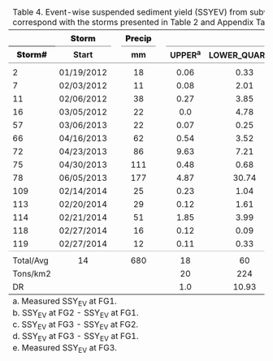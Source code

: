 <table class='gmisc_table' style='border-collapse: collapse;' >
<thead>
<tr><td colspan='15' style='text-align: left;'>
Table 4. Event-wise suspended sediment yield (SSYEV) from subwatersheds in Faga'alu for events with simultaneous data from FG1, FG2, and FG3. Storm numbers correspond with the storms presented in Table 2 and Appendix Table A3.1.</td></tr>
<tr>
<th style='border-top: 2px solid grey;'></th>
<th colspan='1' style='font-weight: 900; border-bottom: 1px solid grey; border-top: 2px solid grey; text-align: center;'>Storm</th><th style='border-top: 2px solid grey;; border-bottom: hidden;'>&nbsp;</th>
<th colspan='1' style='font-weight: 900; border-bottom: 1px solid grey; border-top: 2px solid grey; text-align: center;'>Precip</th><th style='border-top: 2px solid grey;; border-bottom: hidden;'>&nbsp;</th>
<th colspan='5' style='font-weight: 900; border-bottom: 1px solid grey; border-top: 2px solid grey; text-align: center;'>SSY<sub>EV</sub> tons</th><th style='border-top: 2px solid grey;; border-bottom: hidden;'>&nbsp;</th>
<th colspan='4' style='font-weight: 900; border-bottom: 1px solid grey; border-top: 2px solid grey; text-align: center;'>% of SSY<sub>EV</sub>TOTAL</th>
</tr>
<tr>
<th style='font-weight: 900; border-bottom: 1px solid grey; text-align: center;'>Storm#</th>
<th style='border-bottom: 1px solid grey; text-align: center;'>Start</th>
<th style='border-bottom: 1px solid grey;' colspan='1'>&nbsp;</th>
<th style='border-bottom: 1px solid grey; text-align: center;'>mm</th>
<th style='border-bottom: 1px solid grey;' colspan='1'>&nbsp;</th>
<th style='border-bottom: 1px solid grey; text-align: center;'>UPPER<sup>a</sup.</th>
<th style='border-bottom: 1px solid grey; text-align: center;'>LOWER_QUARRY<sup>b</sup.</th>
<th style='border-bottom: 1px solid grey; text-align: center;'>LOWER_VILLAGE<sup>c</sup.</th>
<th style='border-bottom: 1px solid grey; text-align: center;'>LOWER<sup>d</sup.</th>
<th style='border-bottom: 1px solid grey; text-align: center;'>TOTAL<sup>e</sup></th>
<th style='border-bottom: 1px solid grey;' colspan='1'>&nbsp;</th>
<th style='border-bottom: 1px solid grey; text-align: center;'>UPPER</th>
<th style='border-bottom: 1px solid grey; text-align: center;'>LOWER_QUARRY</th>
<th style='border-bottom: 1px solid grey; text-align: center;'>LOWER_VILLAGE</th>
<th style='border-bottom: 1px solid grey; text-align: center;'>LOWER</th>
</tr>
</thead>
<tbody>
<tr><td colspan='15' style='font-weight: 900; text-align: left;'></td></tr>
<tr>
<td style='text-align: left;'>2</td>
<td style='text-align: center;'>01/19/2012</td>
<td style='' colspan='1'>&nbsp;</td>
<td style='text-align: center;'>18</td>
<td style='' colspan='1'>&nbsp;</td>
<td style='text-align: center;'>0.06</td>
<td style='text-align: center;'>0.33</td>
<td style='text-align: center;'>0.32</td>
<td style='text-align: center;'>0.65</td>
<td style='text-align: center;'>0.71</td>
<td style='' colspan='1'>&nbsp;</td>
<td style='text-align: center;'>8</td>
<td style='text-align: center;'>46</td>
<td style='text-align: center;'>45</td>
<td style='text-align: center;'>91</td>
</tr>
<tr>
<td style='text-align: left;'>7</td>
<td style='text-align: center;'>02/03/2012</td>
<td style='' colspan='1'>&nbsp;</td>
<td style='text-align: center;'>11</td>
<td style='' colspan='1'>&nbsp;</td>
<td style='text-align: center;'>0.08</td>
<td style='text-align: center;'>2.01</td>
<td style='text-align: center;'>0.2</td>
<td style='text-align: center;'>2.21</td>
<td style='text-align: center;'>2.29</td>
<td style='' colspan='1'>&nbsp;</td>
<td style='text-align: center;'>3</td>
<td style='text-align: center;'>87</td>
<td style='text-align: center;'>8</td>
<td style='text-align: center;'>96</td>
</tr>
<tr>
<td style='text-align: left;'>11</td>
<td style='text-align: center;'>02/06/2012</td>
<td style='' colspan='1'>&nbsp;</td>
<td style='text-align: center;'>38</td>
<td style='' colspan='1'>&nbsp;</td>
<td style='text-align: center;'>0.27</td>
<td style='text-align: center;'>3.85</td>
<td style='text-align: center;'>1.38</td>
<td style='text-align: center;'>5.23</td>
<td style='text-align: center;'>5.5</td>
<td style='' colspan='1'>&nbsp;</td>
<td style='text-align: center;'>4</td>
<td style='text-align: center;'>70</td>
<td style='text-align: center;'>25</td>
<td style='text-align: center;'>95</td>
</tr>
<tr>
<td style='text-align: left;'>16</td>
<td style='text-align: center;'>03/05/2012</td>
<td style='' colspan='1'>&nbsp;</td>
<td style='text-align: center;'>22</td>
<td style='' colspan='1'>&nbsp;</td>
<td style='text-align: center;'>0.0</td>
<td style='text-align: center;'>4.78</td>
<td style='text-align: center;'>0.02</td>
<td style='text-align: center;'>4.8</td>
<td style='text-align: center;'>4.8</td>
<td style='' colspan='1'>&nbsp;</td>
<td style='text-align: center;'>0</td>
<td style='text-align: center;'>99</td>
<td style='text-align: center;'>0</td>
<td style='text-align: center;'>100</td>
</tr>
<tr>
<td style='text-align: left;'>57</td>
<td style='text-align: center;'>03/06/2013</td>
<td style='' colspan='1'>&nbsp;</td>
<td style='text-align: center;'>22</td>
<td style='' colspan='1'>&nbsp;</td>
<td style='text-align: center;'>0.07</td>
<td style='text-align: center;'>0.25</td>
<td style='text-align: center;'>0.72</td>
<td style='text-align: center;'>0.97</td>
<td style='text-align: center;'>1.04</td>
<td style='' colspan='1'>&nbsp;</td>
<td style='text-align: center;'>6</td>
<td style='text-align: center;'>24</td>
<td style='text-align: center;'>69</td>
<td style='text-align: center;'>93</td>
</tr>
<tr>
<td style='text-align: left;'>66</td>
<td style='text-align: center;'>04/16/2013</td>
<td style='' colspan='1'>&nbsp;</td>
<td style='text-align: center;'>62</td>
<td style='' colspan='1'>&nbsp;</td>
<td style='text-align: center;'>0.54</td>
<td style='text-align: center;'>3.52</td>
<td style='text-align: center;'>0.44</td>
<td style='text-align: center;'>3.96</td>
<td style='text-align: center;'>4.5</td>
<td style='' colspan='1'>&nbsp;</td>
<td style='text-align: center;'>12</td>
<td style='text-align: center;'>78</td>
<td style='text-align: center;'>9</td>
<td style='text-align: center;'>88</td>
</tr>
<tr>
<td style='text-align: left;'>72</td>
<td style='text-align: center;'>04/23/2013</td>
<td style='' colspan='1'>&nbsp;</td>
<td style='text-align: center;'>86</td>
<td style='' colspan='1'>&nbsp;</td>
<td style='text-align: center;'>9.63</td>
<td style='text-align: center;'>7.21</td>
<td style='text-align: center;'>9.83</td>
<td style='text-align: center;'>17.04</td>
<td style='text-align: center;'>26.67</td>
<td style='' colspan='1'>&nbsp;</td>
<td style='text-align: center;'>36</td>
<td style='text-align: center;'>27</td>
<td style='text-align: center;'>36</td>
<td style='text-align: center;'>63</td>
</tr>
<tr>
<td style='text-align: left;'>75</td>
<td style='text-align: center;'>04/30/2013</td>
<td style='' colspan='1'>&nbsp;</td>
<td style='text-align: center;'>111</td>
<td style='' colspan='1'>&nbsp;</td>
<td style='text-align: center;'>0.48</td>
<td style='text-align: center;'>0.68</td>
<td style='text-align: center;'>6.9</td>
<td style='text-align: center;'>7.57</td>
<td style='text-align: center;'>8.06</td>
<td style='' colspan='1'>&nbsp;</td>
<td style='text-align: center;'>5</td>
<td style='text-align: center;'>8</td>
<td style='text-align: center;'>85</td>
<td style='text-align: center;'>93</td>
</tr>
<tr>
<td style='text-align: left;'>78</td>
<td style='text-align: center;'>06/05/2013</td>
<td style='' colspan='1'>&nbsp;</td>
<td style='text-align: center;'>177</td>
<td style='' colspan='1'>&nbsp;</td>
<td style='text-align: center;'>4.87</td>
<td style='text-align: center;'>30.74</td>
<td style='text-align: center;'>4.67</td>
<td style='text-align: center;'>35.42</td>
<td style='text-align: center;'>40.28</td>
<td style='' colspan='1'>&nbsp;</td>
<td style='text-align: center;'>12</td>
<td style='text-align: center;'>76</td>
<td style='text-align: center;'>11</td>
<td style='text-align: center;'>87</td>
</tr>
<tr>
<td style='text-align: left;'>109</td>
<td style='text-align: center;'>02/14/2014</td>
<td style='' colspan='1'>&nbsp;</td>
<td style='text-align: center;'>25</td>
<td style='' colspan='1'>&nbsp;</td>
<td style='text-align: center;'>0.23</td>
<td style='text-align: center;'>1.04</td>
<td style='text-align: center;'>0.55</td>
<td style='text-align: center;'>1.59</td>
<td style='text-align: center;'>1.82</td>
<td style='' colspan='1'>&nbsp;</td>
<td style='text-align: center;'>12</td>
<td style='text-align: center;'>57</td>
<td style='text-align: center;'>30</td>
<td style='text-align: center;'>87</td>
</tr>
<tr>
<td style='text-align: left;'>113</td>
<td style='text-align: center;'>02/20/2014</td>
<td style='' colspan='1'>&nbsp;</td>
<td style='text-align: center;'>29</td>
<td style='' colspan='1'>&nbsp;</td>
<td style='text-align: center;'>0.12</td>
<td style='text-align: center;'>1.61</td>
<td style='text-align: center;'>2.11</td>
<td style='text-align: center;'>3.72</td>
<td style='text-align: center;'>3.84</td>
<td style='' colspan='1'>&nbsp;</td>
<td style='text-align: center;'>3</td>
<td style='text-align: center;'>41</td>
<td style='text-align: center;'>54</td>
<td style='text-align: center;'>96</td>
</tr>
<tr>
<td style='text-align: left;'>114</td>
<td style='text-align: center;'>02/21/2014</td>
<td style='' colspan='1'>&nbsp;</td>
<td style='text-align: center;'>51</td>
<td style='' colspan='1'>&nbsp;</td>
<td style='text-align: center;'>1.85</td>
<td style='text-align: center;'>3.99</td>
<td style='text-align: center;'>3.74</td>
<td style='text-align: center;'>7.73</td>
<td style='text-align: center;'>9.58</td>
<td style='' colspan='1'>&nbsp;</td>
<td style='text-align: center;'>19</td>
<td style='text-align: center;'>41</td>
<td style='text-align: center;'>39</td>
<td style='text-align: center;'>80</td>
</tr>
<tr>
<td style='text-align: left;'>118</td>
<td style='text-align: center;'>02/27/2014</td>
<td style='' colspan='1'>&nbsp;</td>
<td style='text-align: center;'>16</td>
<td style='' colspan='1'>&nbsp;</td>
<td style='text-align: center;'>0.12</td>
<td style='text-align: center;'>0.09</td>
<td style='text-align: center;'>0.59</td>
<td style='text-align: center;'>0.68</td>
<td style='text-align: center;'>0.8</td>
<td style='' colspan='1'>&nbsp;</td>
<td style='text-align: center;'>15</td>
<td style='text-align: center;'>11</td>
<td style='text-align: center;'>73</td>
<td style='text-align: center;'>85</td>
</tr>
<tr>
<td style='text-align: left;'>119</td>
<td style='text-align: center;'>02/27/2014</td>
<td style='' colspan='1'>&nbsp;</td>
<td style='text-align: center;'>12</td>
<td style='' colspan='1'>&nbsp;</td>
<td style='text-align: center;'>0.11</td>
<td style='text-align: center;'>0.33</td>
<td style='text-align: center;'>0.93</td>
<td style='text-align: center;'>1.25</td>
<td style='text-align: center;'>1.37</td>
<td style='' colspan='1'>&nbsp;</td>
<td style='text-align: center;'>8</td>
<td style='text-align: center;'>24</td>
<td style='text-align: center;'>67</td>
<td style='text-align: center;'>91</td>
</tr>
<tr><td colspan='15' style='font-weight: 900; text-align: left; border-top: 1px solid #BEBEBE;'></td></tr>
<tr>
<td style='text-align: left;'>Total/Avg</td>
<td style='text-align: center;'>14</td>
<td style='' colspan='1'>&nbsp;</td>
<td style='text-align: center;'>680</td>
<td style='' colspan='1'>&nbsp;</td>
<td style='text-align: center;'>18</td>
<td style='text-align: center;'>60</td>
<td style='text-align: center;'>32</td>
<td style='text-align: center;'>93</td>
<td style='text-align: center;'>111</td>
<td style='' colspan='1'>&nbsp;</td>
<td style='text-align: center;'>17</td>
<td style='text-align: center;'>54</td>
<td style='text-align: center;'>29</td>
<td style='text-align: center;'>83</td>
</tr>
<tr>
<td style='text-align: left;'>Tons/km2</td>
<td style='text-align: center;'></td>
<td style='' colspan='1'>&nbsp;</td>
<td style='text-align: center;'></td>
<td style='' colspan='1'>&nbsp;</td>
<td style='text-align: center;'>20</td>
<td style='text-align: center;'>224</td>
<td style='text-align: center;'>54</td>
<td style='text-align: center;'>105</td>
<td style='text-align: center;'>63</td>
<td style='' colspan='1'>&nbsp;</td>
<td style='text-align: center;'>-</td>
<td style='text-align: center;'>-</td>
<td style='text-align: center;'>-</td>
<td style='text-align: center;'>-</td>
</tr>
<tr>
<td style='border-bottom: 2px solid grey; text-align: left;'>DR</td>
<td style='border-bottom: 2px solid grey; text-align: center;'></td>
<td style='border-bottom: 2px solid grey;' colspan='1'>&nbsp;</td>
<td style='border-bottom: 2px solid grey; text-align: center;'></td>
<td style='border-bottom: 2px solid grey;' colspan='1'>&nbsp;</td>
<td style='border-bottom: 2px solid grey; text-align: center;'>1.0</td>
<td style='border-bottom: 2px solid grey; text-align: center;'>10.93</td>
<td style='border-bottom: 2px solid grey; text-align: center;'>2.6</td>
<td style='border-bottom: 2px solid grey; text-align: center;'>5.2</td>
<td style='border-bottom: 2px solid grey; text-align: center;'>3.1</td>
<td style='border-bottom: 2px solid grey;' colspan='1'>&nbsp;</td>
<td style='border-bottom: 2px solid grey; text-align: center;'>-</td>
<td style='border-bottom: 2px solid grey; text-align: center;'>-</td>
<td style='border-bottom: 2px solid grey; text-align: center;'>-</td>
<td style='border-bottom: 2px solid grey; text-align: center;'>-</td>
</tr>
</tbody>
<tfoot><tr><td colspan='15'>
a. Measured SSY<sub>EV</sub> at FG1.<br>     b. SSY<sub>EV</sub> at FG2 &#45; SSY<sub>EV</sub> at FG1. <br>     c. SSY<sub>EV</sub> at FG3 &#45; SSY<sub>EV</sub> at FG2. <br>     d. SSY<sub>EV</sub> at FG3 &#45; SSY<sub>EV</sub> at FG1. <br>     e. Measured SSY<sub>EV</sub> at FG3.</td></tr></tfoot>
</table>